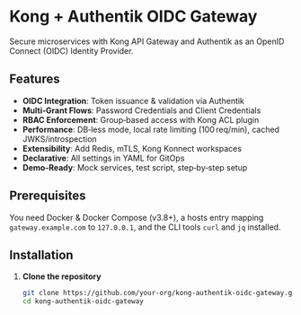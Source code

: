 # Kong + Authentik OIDC Gateway

Secure microservices with Kong API Gateway and Authentik as an OpenID Connect (OIDC) Identity Provider.

## Features

- **OIDC Integration**: Token issuance & validation via Authentik
- **Multi‑Grant Flows**: Password Credentials and Client Credentials
- **RBAC Enforcement**: Group‑based access with Kong ACL plugin
- **Performance**: DB‑less mode, local rate limiting (100 req/min), cached JWKS/introspection
- **Extensibility**: Add Redis, mTLS, Kong Konnect workspaces
- **Declarative**: All settings in YAML for GitOps
- **Demo‑Ready**: Mock services, test script, step‑by‑step setup

## Prerequisites

You need Docker & Docker Compose (v3.8+), a hosts entry mapping `gateway.example.com` to `127.0.0.1`, and the CLI tools `curl` and `jq` installed.

## Installation

1. **Clone the repository**
   ```bash
   git clone https://github.com/your-org/kong-authentik-oidc-gateway.git
   cd kong-authentik-oidc-gateway

